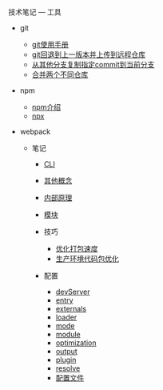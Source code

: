 <div class="sidebar-title">技术笔记 — 工具</div>
<template id="root-breadcrumb">工具</template>

- git

  - [git使用手册](document/技术笔记/工具/git/git使用手册.md)
  - [git回退到上一版本并上传到远程仓库](document/技术笔记/工具/git/git回退到上一版本并上传到远程仓库.md)
  - [从其他分支复制指定commit到当前分支](document/技术笔记/工具/git/从其他分支复制指定commit到当前分支.md)
  - [合并两个不同仓库](document/技术笔记/工具/git/合并两个不同仓库.md)

- npm

  - [npm介绍](document/技术笔记/工具/npm/npm介绍.md)
  - [npx](document/技术笔记/工具/npm/npx.md)

- webpack

  - 笔记

    - [CLI](document/技术笔记/工具/webpack/笔记/CLI.md)
    - [其他概念](document/技术笔记/工具/webpack/笔记/其他概念.md)
    - [内部原理](document/技术笔记/工具/webpack/笔记/内部原理.md)
    - [模块](document/技术笔记/工具/webpack/笔记/模块.md)

    - 技巧

      - [优化打包速度](document/技术笔记/工具/webpack/笔记/技巧/优化打包速度.md)
      - [生产环境代码包优化](document/技术笔记/工具/webpack/笔记/技巧/生产环境代码包优化.md)

    - 配置

      - [devServer](document/技术笔记/工具/webpack/笔记/配置/devServer.md)
      - [entry](document/技术笔记/工具/webpack/笔记/配置/entry.md)
      - [externals](document/技术笔记/工具/webpack/笔记/配置/externals.md)
      - [loader](document/技术笔记/工具/webpack/笔记/配置/loader.md)
      - [mode](document/技术笔记/工具/webpack/笔记/配置/mode.md)
      - [module](document/技术笔记/工具/webpack/笔记/配置/module.md)
      - [optimization](document/技术笔记/工具/webpack/笔记/配置/optimization.md)
      - [output](document/技术笔记/工具/webpack/笔记/配置/output.md)
      - [plugin](document/技术笔记/工具/webpack/笔记/配置/plugin.md)
      - [resolve](document/技术笔记/工具/webpack/笔记/配置/resolve.md)
      - [配置文件](document/技术笔记/工具/webpack/笔记/配置/配置文件.md)

